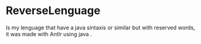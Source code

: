 # ReverseLenguage
Is my lenguage that have a java sintaxis or similar but with reserved words, it was made with Antlr using java .
